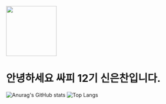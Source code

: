 <img src="https://cameronmcefee.com/img/work/the-octocat/ironcat.jpg" title="" alt="" width="137">

안녕하세요 싸피 12기 신은찬입니다.
=======

![Anurag's GitHub stats](https://github-readme-stats.vercel.app/api?username=eunchan0324&show_icons=true&theme=radical)
![Top Langs](https://github-readme-stats.vercel.app/api/top-langs/?username=eunchan0324&layout=compact)
